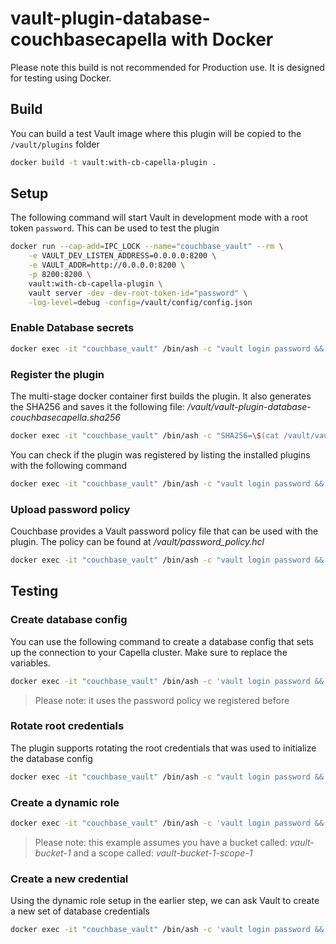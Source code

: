 # vault-plugin-database-couchbasecapella with Docker

Please note this build is not recommended for Production use. It is designed for testing using Docker.

## Build

You can build a test Vault image where this plugin will be copied to the `/vault/plugins` folder

```bash
docker build -t vault:with-cb-capella-plugin .
```

## Setup

The following command will start Vault in development mode with a root token `password`.  This can be used to test the plugin

```bash
docker run --cap-add=IPC_LOCK --name="couchbase_vault" --rm \
    -e VAULT_DEV_LISTEN_ADDRESS=0.0.0.0:8200 \
    -e VAULT_ADDR=http://0.0.0.0:8200 \
    -p 8200:8200 \
    vault:with-cb-capella-plugin \
	vault server -dev -dev-root-token-id="password" \
    -log-level=debug -config=/vault/config/config.json
```

### Enable Database secrets

```bash
docker exec -it "couchbase_vault" /bin/ash -c "vault login password && vault secrets enable database"
```
### Register the plugin

The multi-stage docker container first builds the plugin. It also generates the SHA256 and saves it the following file:
*/vault/vault-plugin-database-couchbasecapella.sha256*

```bash
docker exec -it "couchbase_vault" /bin/ash -c "SHA256=\$(cat /vault/vault-plugin-database-couchbasecapella.sha256) && vault login password && vault write sys/plugins/catalog/database/vault-plugin-database-couchbasecapella sha256=\$SHA256 command=vault-plugin-database-couchbasecapella"
```

You can check if the plugin was registered by listing the installed plugins with the following command

```bash
docker exec -it "couchbase_vault" /bin/ash -c "vault login password && vault plugin list"
```

### Upload password policy

Couchbase provides a Vault password policy file that can be used with the plugin. The policy can be found at */vault/password_policy.hcl*

```bash
docker exec -it "couchbase_vault" /bin/ash -c "vault login password && vault write sys/policies/password/couchbasecapella policy=@/vault/password_policy.hcl"
```

## Testing

### Create database config

You can use the following command to create a database config that sets up the connection to your Capella cluster.
Make sure to replace the variables.

```bash
docker exec -it "couchbase_vault" /bin/ash -c 'vault login password && vault write database/config/vault-plugin-database-couchbasecapella plugin_name="vault-plugin-database-couchbasecapella" cloud_api_base_url="https://cloudapi.cloud.couchbase.com/v4" organization_id="$your_capella_organization_id" project_id="$your_capella_project_id" cluster_id="$your_capella_cluster_id" username="$your_capella_access_key_name" password="$your_capella_access_key_secret" password_policy="couchbasecapella" allowed_roles="*"'
```
> Please note: it uses the password policy we registered before

### Rotate root credentials

The plugin supports rotating the root credentials that was used to initialize the database config

```bash
docker exec -it "couchbase_vault" /bin/ash -c "vault login password && vault write -force database/rotate-root/vault-plugin-database-couchbasecapella"
```
### Create a dynamic role

```bash
docker exec -it "couchbase_vault" /bin/ash -c 'vault login password && vault write database/roles/dynamicrole1 db_name="vault-plugin-database-couchbasecapella" creation_statements='\''{"access": [ { "privileges": [ "data_reader", "data_writer" ], "resources": { "buckets": [ { "name": "vault-bucket-1", "scopes": [ { "name": "vault-bucket-1-scope-1", "collections": [ "*" ] } ] } ] } } ]}'\'' default_ttl="5m" max_ttl="1h"'
```

> Please note: this example assumes you have a bucket called: *vault-bucket-1* and a scope called: *vault-bucket-1-scope-1*

### Create a new credential

Using the dynamic role setup in the earlier step, we can ask Vault to create a new set of database credentials

```bash
docker exec -it "couchbase_vault" /bin/ash -c 'vault login password && vault read database/creds/dynamicrole1'
```